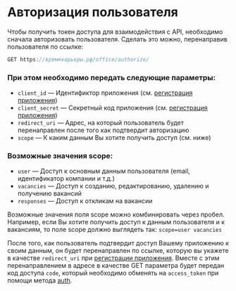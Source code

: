 # Авторизация пользователя

Чтобы получить токен доступа для взаимодействия с API, необходимо сначала авторизовать пользователя. 
Сделать это можно, перенаправив пользователя по ссылке:
```javascript
GET https://времякарьеры.рф/office/authorize/
```

### При этом необходимо передать следующие параметры:
* `client_id` — Идентификтор приложения (см. [регистрация приложения](https://xn--80adjbxl0aeb4ii6a.xn--p1ai/wp-admin/admin.php?page=apps))
* `client_secret` — Секретный код приложения (см. [регистрация приложения](https://xn--80adjbxl0aeb4ii6a.xn--p1ai/wp-admin/admin.php?page=apps))
* `redirect_uri` — Адрес, на который пользователь будет перенаправлен после того как подтвердит авторизацию
* `scope` — К каким данным Вы хотите получить доступ (см. ниже)

### Возможные значения scope:
* `user` — Доступ к основным данным пользователя (email, идентификатор компании и т.д.)
* `vacancies` — Доступ к созданию, редактированию, удалению и получению вакансий
* `responses` — Доступ к откликам на вакансии

Возможные значения поля scope можно комбинировать через пробел.
Например, если Вы хотите получить доступ к данным пользователя и к вакансиям, то поле scope должно выглядеть так: `scope=user vacancies`

После того, как пользователь подтвердит доступ Вашему приложению к своим данным, он будет перенаправлен по ссылке, которую вы укажете в качестве `redirect_uri` при [регистрации приложения](https://xn--80adjbxl0aeb4ii6a.xn--p1ai/wp-admin/admin.php?page=apps). Вместе с этим перенаправлением в адресе в качестве GET параметра будет передан код доступа `code`, который необходимо обменять на `access_token` при помощи метода [auth](https://github.com/len0xx/career-api/blob/main/docs/auth.md).

